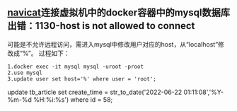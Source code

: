 ## [navicat](https://so.csdn.net/so/search?q=navicat&spm=1001.2101.3001.7020)连接虚拟机中的docker容器中的mysql数据库出错：1130-host is not allowed to connect

可能是不允许远程访问，需进入mysql中修改用户对应的host，从“localhost”修改成“%”。
过程如下：

~~~
1.docker exec -it mysql mysql -uroot -proot
2.use mysql
3.update user set host='%' where user = 'root';
~~~

update tb_article set create_time  = str_to_date('2022-06-22 01:11:08','%Y-%m-%d %H:%i:%s') where id = 58;

